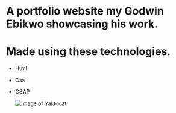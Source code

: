 # A portfolio website my **Godwin Ebikwo** showcasing his work.

# Made using these technologies.

- Html
- Css
- GSAP

  ![Image of Yaktocat](https://res.cloudinary.com/dqv9mfbvt/image/upload/v1596974822/folio_cedwnj.png)
